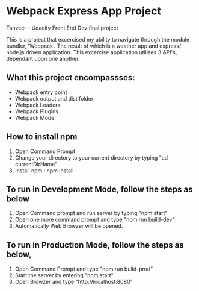 # Webpack Express App Project

Tanveer - Udacity Front End Dev final project

This is a project that excercised my ability to navigate through the module bundler, 'Webpack'. The result of which is a weather app and express/ node.js driven application. This excercise application utilises 3 API's, dependant upon one another.

## What this project encompassses:

- Webpack entry point
- Webpack output and dist folder
- Webpack Loaders
- Webpack Plugins
- Webpack Mode

## How to install npm

1. Open Command Prompt 
2. Change your directory to your current directory by typing "cd currentDirName"
3. Install npm : npm install

## To run in Development Mode, follow the steps as below

1. Open Command prompt and run server by typing "npm start"
2. Open one more command prompt and type "npm run build-dev"
3. Automatically Web Browzer will be opened.

## To run in Production Mode, follow the steps as below,
1. Open Command Prompt and type "npm run build-prod"
2. Start the server by entering "npm start"
3. Open Browzer and type "http://localhost:8080"